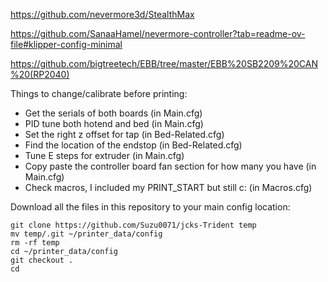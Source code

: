 https://github.com/nevermore3d/StealthMax

https://github.com/SanaaHamel/nevermore-controller?tab=readme-ov-file#klipper-config-minimal

https://github.com/bigtreetech/EBB/tree/master/EBB%20SB2209%20CAN%20(RP2040)

Things to change/calibrate before printing:
    
+ Get the serials of both boards (in Main.cfg)
+ PID tune both hotend and bed (in Main.cfg)
+ Set the right z offset for tap (in Bed-Related.cfg)
+ Find the location of the endstop (in Bed-Related.cfg)
+ Tune E steps for extruder (in Main.cfg)
+ Copy paste the controller board fan section for how many you have (in Main.cfg)
+ Check macros, I included my PRINT_START but still c: (in Macros.cfg)

Download all the files in this repository to your main config location:

    git clone https://github.com/Suzu0071/jcks-Trident temp
    mv temp/.git ~/printer_data/config
    rm -rf temp
    cd ~/printer_data/config
    git checkout .
    cd
